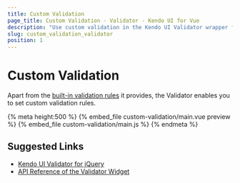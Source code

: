 ```yaml
---
title: Custom Validation
page_title: Custom Validation - Validator - Kendo UI for Vue
description: "Use custom validation in the Kendo UI Validator wrapper for Vue."
slug: custom_validation_validator
position: 1
---
```


# Custom Validation

Apart from the [built-in validation rules](https://docs.telerik.com/kendo-ui/controls/editors/validator/overview#default-rules-for-validation) it provides, the Validator enables you to set custom validation rules.

{% meta height:500 %}
{% embed_file custom-validation/main.vue preview %}
{% embed_file custom-validation/main.js %}
{% endmeta %}

## Suggested Links

* [Kendo UI Validator for jQuery](https://docs.telerik.com/kendo-ui/controls/editors/validator/overview)
* [API Reference of the Validator Widget](https://docs.telerik.com/kendo-ui/api/javascript/ui/validator)
